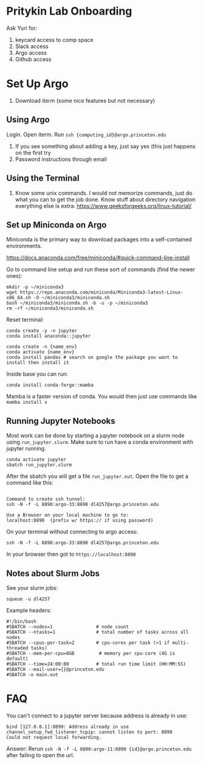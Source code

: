 # Pritykin Lab Onboarding

Ask Yuri for:
1. keycard access to comp space
2. Slack access
3. Argo access
4. Github access


# Set Up Argo
1. Download iterm (some nice features but not necessary)

## Using Argo
Login. Open iterm. Run `ssh {computing_id}@argo.princeton.edu`
1. If you see something about adding a key, just say yes (this just happens on the first try
2. Password instructions through email

## Using the Terminal
1. Know some unix commands. I would not memorize commands, just do what you can to get the job done. Know stuff about directory navigation everything else is extra: https://www.geeksforgeeks.org/linux-tutorial/

## Set up Miniconda on Argo
Miniconda is the primary way to download packages into a self-contained environments.

https://docs.anaconda.com/free/miniconda/#quick-command-line-install

Go to command line setup and run these sort of commands (find the newer ones):
```
mkdir -p ~/miniconda3
wget https://repo.anaconda.com/miniconda/Miniconda3-latest-Linux-x86_64.sh -O ~/miniconda3/miniconda.sh
bash ~/miniconda3/miniconda.sh -b -u -p ~/miniconda3
rm -rf ~/miniconda3/miniconda.sh
```

Reset terminal:
```
conda create -y -n jupyter
conda install anaconda::jupyter
```

```
conda create -n {name_env}
conda activate {name_env}
conda install pandas # search on google the package you want to install then install it
```

Inside base you can run:
```
conda install conda-forge::mamba
```

Mamba is a faster version of conda. You would then just use commands like `mamba install x`

## Running Jupyter Notebooks
Most work can be done by starting a jupyter notebook on a slurm node using `run_jupyter.slurm`. Make sure to run have a conda environment with jupyter running.
```
conda activate jupyter
sbatch run_jupyter.slurm
```

After the sbatch you will get a file `run_jupyter.out`. Open the file to get a command like this:
```

Command to create ssh tunnel:
ssh -N -f -L 8890:argo-33:8890 dl4257@argo.princeton.edu

Use a Browser on your local machine to go to:
localhost:8890  (prefix w/ https:// if using password)
```

On your terminal without connecting to argo access:
```
ssh -N -f -L 8890:argo-33:8890 dl4257@argo.princeton.edu
```

In your browser then got to `https://localhost:8890`

## Notes about Slurm Jobs
See your slurm jobs:
```
squeue -u dl4257
```

Example headers:
```
#!/bin/bash
#SBATCH --nodes=1                # node count
#SBATCH --ntasks=1               # total number of tasks across all nodes
#SBATCH --cpus-per-task=2        # cpu-cores per task (>1 if multi-threaded tasks)
#SBATCH --mem-per-cpu=8GB         # memory per cpu-core (4G is default)
#SBATCH --time=24:00:00          # total run time limit (HH:MM:SS)
#SBATCH --mail-user={}@princeton.edu
#SBATCH -o main.out
```

# FAQ
You can't connect to a jupyter server because address is already in use:
```
bind [127.0.0.1]:8890: Address already in use
channel_setup_fwd_listener_tcpip: cannot listen to port: 8890
Could not request local forwarding.
```
Answer: 
Rerun `ssh -N -f -L 8890:argo-11:8890 {id}@argo.princeton.edu` after failing to open the url.
